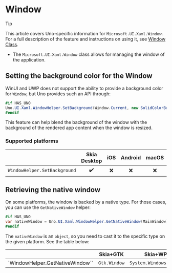 ﻿---
uid: Uno.Features.WinUIWindow
---

# Window

> [!TIP]
> This article covers Uno-specific information for `Microsoft.UI.Xaml.Window`. For a full description of the feature and instructions on using it, see [Window Class](https://learn.microsoft.com/windows/windows-app-sdk/api/winrt/microsoft.ui.xaml.window).

* The `Microsoft.UI.Xaml.Window` class allows for managing the window of the application.

## Setting the background color for the Window

WinUI and UWP does not support the ability to provide a background color for `Window`, but Uno provides such an API through:

```csharp
#if HAS_UNO
Uno.UI.Xaml.WindowHelper.SetBackground(Window.Current, new SolidColorBrush(Colors.Red));
#endif
```

This feature can help blend the background of the window with the background of the rendered app content when the window is resized.

### Supported platforms

|                            | Skia Desktop | iOS   | Android | macOS | Catalyst | WebAssembly |
| -------------------------- | :------: | :---: | :-----: | :---: | :------: | :---------: |
| `WindowHelper.SetBackground` |   ✔️     | ❌    |  ❌     |  ❌  |   ❌     |  ❌         |

## Retrieving the native window

On some platforms, the window is backed by a native type. For those cases, you can use the `GetNativeWindow` helper:

```csharp
#if HAS_UNO
var nativeWindow = Uno.UI.Xaml.WindowHelper.GetNativeWindow(MainWindow);
#endif
```

The `nativeWindow` is an `object`, so you need to cast it to the specific type on the given platform. See the table below:

|                            | Skia+GTK | Skia+WPF | iOS   | Android | macOS | Catalyst | WebAssembly |
| -------------------------- | :------: | :------: | :---: | :-----: | :---: | :------: | :---------: |
| `WindowHelper.GetNativeWindow`` |`Gtk.Window`|`System.Windows.Window`|`UIKit.UIWindow`|`Android.View.Window`|`AppKit.NSWindow`|`UIKit.UIWindow`|`null`         |
